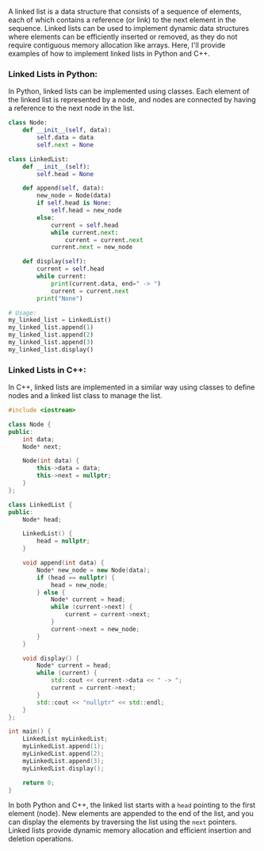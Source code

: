 A linked list is a data structure that consists of a sequence of elements, each of which contains a reference (or link) to the next element in the sequence. Linked lists can be used to implement dynamic data structures where elements can be efficiently inserted or removed, as they do not require contiguous memory allocation like arrays. Here, I'll provide examples of how to implement linked lists in Python and C++.

### Linked Lists in Python:

In Python, linked lists can be implemented using classes. Each element of the linked list is represented by a node, and nodes are connected by having a reference to the next node in the list.

```python
class Node:
    def __init__(self, data):
        self.data = data
        self.next = None

class LinkedList:
    def __init__(self):
        self.head = None

    def append(self, data):
        new_node = Node(data)
        if self.head is None:
            self.head = new_node
        else:
            current = self.head
            while current.next:
                current = current.next
            current.next = new_node

    def display(self):
        current = self.head
        while current:
            print(current.data, end=" -> ")
            current = current.next
        print("None")

# Usage:
my_linked_list = LinkedList()
my_linked_list.append(1)
my_linked_list.append(2)
my_linked_list.append(3)
my_linked_list.display()
```

### Linked Lists in C++:

In C++, linked lists are implemented in a similar way using classes to define nodes and a linked list class to manage the list.

```cpp
#include <iostream>

class Node {
public:
    int data;
    Node* next;

    Node(int data) {
        this->data = data;
        this->next = nullptr;
    }
};

class LinkedList {
public:
    Node* head;

    LinkedList() {
        head = nullptr;
    }

    void append(int data) {
        Node* new_node = new Node(data);
        if (head == nullptr) {
            head = new_node;
        } else {
            Node* current = head;
            while (current->next) {
                current = current->next;
            }
            current->next = new_node;
        }
    }

    void display() {
        Node* current = head;
        while (current) {
            std::cout << current->data << " -> ";
            current = current->next;
        }
        std::cout << "nullptr" << std::endl;
    }
};

int main() {
    LinkedList myLinkedList;
    myLinkedList.append(1);
    myLinkedList.append(2);
    myLinkedList.append(3);
    myLinkedList.display();

    return 0;
}
```

In both Python and C++, the linked list starts with a `head` pointing to the first element (node). New elements are appended to the end of the list, and you can display the elements by traversing the list using the `next` pointers. Linked lists provide dynamic memory allocation and efficient insertion and deletion operations.
